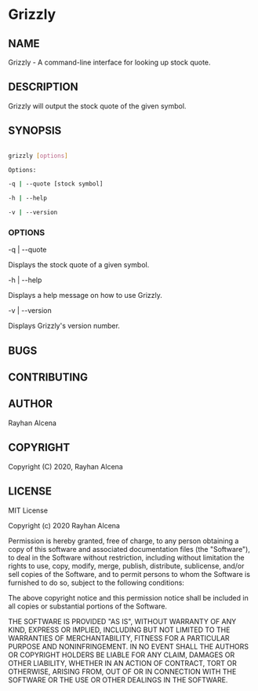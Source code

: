 # Grizzly

## NAME

Grizzly - A command-line interface for looking up stock quote.

## DESCRIPTION

Grizzly will output the stock quote of the given symbol.

## SYNOPSIS

```bash

grizzly [options]

Options:

-q | --quote [stock symbol]

-h | --help

-v | --version

```

### OPTIONS

-q | --quote

Displays the stock quote of a given symbol.

-h | --help

Displays a help message on how to use Grizzly.

-v | --version

Displays Grizzly's version number.

## BUGS

## CONTRIBUTING

## AUTHOR

Rayhan Alcena

## COPYRIGHT

Copyright (C) 2020, Rayhan Alcena

## LICENSE

MIT License

Copyright (c) 2020 Rayhan Alcena

Permission is hereby granted, free of charge, to any person obtaining a copy
of this software and associated documentation files (the "Software"), to deal
in the Software without restriction, including without limitation the rights
to use, copy, modify, merge, publish, distribute, sublicense, and/or sell
copies of the Software, and to permit persons to whom the Software is
furnished to do so, subject to the following conditions:

The above copyright notice and this permission notice shall be included in all
copies or substantial portions of the Software.

THE SOFTWARE IS PROVIDED "AS IS", WITHOUT WARRANTY OF ANY KIND, EXPRESS OR
IMPLIED, INCLUDING BUT NOT LIMITED TO THE WARRANTIES OF MERCHANTABILITY,
FITNESS FOR A PARTICULAR PURPOSE AND NONINFRINGEMENT. IN NO EVENT SHALL THE
AUTHORS OR COPYRIGHT HOLDERS BE LIABLE FOR ANY CLAIM, DAMAGES OR OTHER
LIABILITY, WHETHER IN AN ACTION OF CONTRACT, TORT OR OTHERWISE, ARISING FROM,
OUT OF OR IN CONNECTION WITH THE SOFTWARE OR THE USE OR OTHER DEALINGS IN THE
SOFTWARE.
